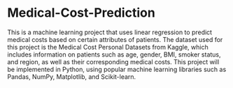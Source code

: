 # Medical-Cost-Prediction
This is a machine learning project that uses linear regression to predict medical costs based on certain attributes of patients.
The dataset used for this project is the Medical Cost Personal Datasets from Kaggle, which includes information on patients such as age, gender, BMI, smoker status, and region, as well as their corresponding medical costs.
This project will be implemented in Python, using popular machine learning libraries such as Pandas, NumPy, Matplotlib, and Scikit-learn.
